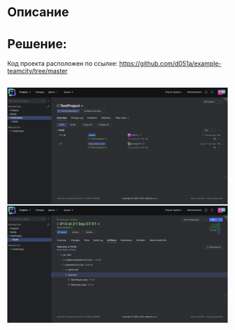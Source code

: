# Описание

# Решение:
Код проекта расположен по ссылке: https://github.com/d051a/example-teamcity/tree/master

## 
![ответ](./1.png)
![ответ](./2.png)


